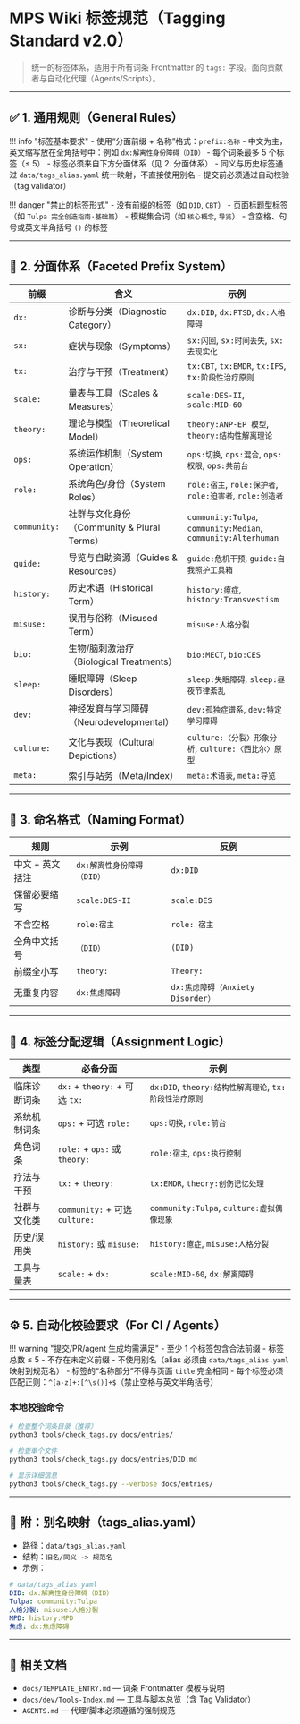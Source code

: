 # MPS Wiki 标签规范（Tagging Standard v2.0）

> 统一的标签体系，适用于所有词条 Frontmatter 的 `tags:` 字段。面向贡献者与自动化代理（Agents/Scripts）。

---

## ✅ 1. 通用规则（General Rules）

!!! info "标签基本要求"
    - 使用“分面前缀 + 名称”格式：`prefix:名称`
    - 中文为主，英文缩写放在全角括号中：例如 `dx:解离性身份障碍（DID）`
    - 每个词条最多 5 个标签（≤ 5）
    - 标签必须来自下方分面体系（见 2. 分面体系）
    - 同义与历史标签通过 `data/tags_alias.yaml` 统一映射，不直接使用别名
    - 提交前必须通过自动校验（tag validator）

!!! danger "禁止的标签形式"
    - 没有前缀的标签（如 `DID`, `CBT`）
    - 页面标题型标签（如 `Tulpa 完全创造指南·基础篇`）
    - 模糊集合词（如 `核心概念`, `导览`）
    - 含空格、句号或英文半角括号 `()` 的标签

---

## 🧭 2. 分面体系（Faceted Prefix System）

| 前缀 | 含义 | 示例 |
|------|------|------|
| `dx:` | 诊断与分类（Diagnostic Category） | `dx:DID`, `dx:PTSD`, `dx:人格障碍` |
| `sx:` | 症状与现象（Symptoms） | `sx:闪回`, `sx:时间丢失`, `sx:去现实化` |
| `tx:` | 治疗与干预（Treatment） | `tx:CBT`, `tx:EMDR`, `tx:IFS`, `tx:阶段性治疗原则` |
| `scale:` | 量表与工具（Scales & Measures） | `scale:DES-II`, `scale:MID-60` |
| `theory:` | 理论与模型（Theoretical Model） | `theory:ANP-EP 模型`, `theory:结构性解离理论` |
| `ops:` | 系统运作机制（System Operation） | `ops:切换`, `ops:混合`, `ops:权限`, `ops:共前台` |
| `role:` | 系统角色/身份（System Roles） | `role:宿主`, `role:保护者`, `role:迫害者`, `role:创造者` |
| `community:` | 社群与文化身份（Community & Plural Terms） | `community:Tulpa`, `community:Median`, `community:Alterhuman` |
| `guide:` | 导览与自助资源（Guides & Resources） | `guide:危机干预`, `guide:自我照护工具箱` |
| `history:` | 历史术语（Historical Term） | `history:癔症`, `history:Transvestism` |
| `misuse:` | 误用与俗称（Misused Term） | `misuse:人格分裂` |
| `bio:` | 生物/脑刺激治疗（Biological Treatments） | `bio:MECT`, `bio:CES` |
| `sleep:` | 睡眠障碍（Sleep Disorders） | `sleep:失眠障碍`, `sleep:昼夜节律紊乱` |
| `dev:` | 神经发育与学习障碍（Neurodevelopmental） | `dev:孤独症谱系`, `dev:特定学习障碍` |
| `culture:` | 文化与表现（Cultural Depictions） | `culture:〈分裂〉形象分析`, `culture:〈西比尔〉原型` |
| `meta:` | 索引与站务（Meta/Index） | `meta:术语表`, `meta:导览` |

---

## 🧱 3. 命名格式（Naming Format）

| 规则 | 示例 | 反例 |
|------|------|------|
| 中文 + 英文括注 | `dx:解离性身份障碍（DID）` | `dx:DID` |
| 保留必要缩写 | `scale:DES-II` | `scale:DES` |
| 不含空格 | `role:宿主` | `role: 宿主` |
| 全角中文括号 | `（DID）` | `(DID)` |
| 前缀全小写 | `theory:` | `Theory:` |
| 无重复内容 | `dx:焦虑障碍` | `dx:焦虑障碍（Anxiety Disorder）` |

---

## 🧩 4. 标签分配逻辑（Assignment Logic）

| 类型 | 必备分面 | 示例 |
|------|----------|------|
| 临床诊断词条 | `dx:` + `theory:` + 可选 `tx:` | `dx:DID`, `theory:结构性解离理论`, `tx:阶段性治疗原则` |
| 系统机制词条 | `ops:` + 可选 `role:` | `ops:切换`, `role:前台` |
| 角色词条 | `role:` + `ops:` 或 `theory:` | `role:宿主`, `ops:执行控制` |
| 疗法与干预 | `tx:` + `theory:` | `tx:EMDR`, `theory:创伤记忆处理` |
| 社群与文化类 | `community:` + 可选 `culture:` | `community:Tulpa`, `culture:虚拟偶像现象` |
| 历史/误用类 | `history:` 或 `misuse:` | `history:癔症`, `misuse:人格分裂` |
| 工具与量表 | `scale:` + `dx:` | `scale:MID-60`, `dx:解离障碍` |

---

## ⚙️ 5. 自动化校验要求（For CI / Agents）

!!! warning "提交/PR/agent 生成均需满足"
    - 至少 1 个标签包含合法前缀
    - 标签总数 ≤ 5
    - 不存在未定义前缀
    - 不使用别名（alias 必须由 `data/tags_alias.yaml` 映射到规范名）
    - 标签的“名称部分”不得与页面 `title` 完全相同
    - 每个标签必须匹配正则：`^[a-z]+:[^\s()]+$`（禁止空格与英文半角括号）

### 本地校验命令

```bash
# 检查整个词条目录（推荐）
python3 tools/check_tags.py docs/entries/

# 检查单个文件
python3 tools/check_tags.py docs/entries/DID.md

# 显示详细信息
python3 tools/check_tags.py --verbose docs/entries/
```

---

## 📎 附：别名映射（tags_alias.yaml）

- 路径：`data/tags_alias.yaml`
- 结构：`旧名/同义 -> 规范名`
- 示例：

```yaml
# data/tags_alias.yaml
DID: dx:解离性身份障碍（DID）
Tulpa: community:Tulpa
人格分裂: misuse:人格分裂
MPD: history:MPD
焦虑: dx:焦虑障碍
```

---

## 🔗 相关文档

- `docs/TEMPLATE_ENTRY.md` — 词条 Frontmatter 模板与说明
- `docs/dev/Tools-Index.md` — 工具与脚本总览（含 Tag Validator）
- `AGENTS.md` — 代理/脚本必须遵循的强制规范

